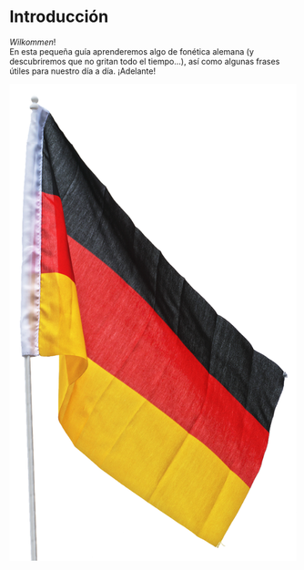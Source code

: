 # Introducción
*Wilkommen*!   
En esta pequeña guía aprenderemos algo de fonética alemana (y descubriremos que no gritan todo el tiempo...), así como algunas frases útiles para nuestro día a día. ¡Adelante!


![En la imagen: la bandera de Alemania](img/bandera.png)
